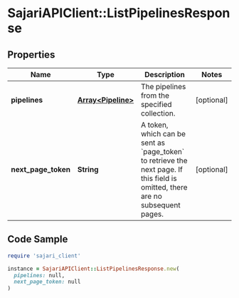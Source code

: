 # SajariAPIClient::ListPipelinesResponse

## Properties

| Name | Type | Description | Notes |
| ---- | ---- | ----------- | ----- |
| **pipelines** | [**Array&lt;Pipeline&gt;**](Pipeline.md) | The pipelines from the specified collection. | [optional] |
| **next_page_token** | **String** | A token, which can be sent as &#x60;page_token&#x60; to retrieve the next page.  If this field is omitted, there are no subsequent pages. | [optional] |

## Code Sample

```ruby
require 'sajari_client'

instance = SajariAPIClient::ListPipelinesResponse.new(
  pipelines: null,
  next_page_token: null
)
```

